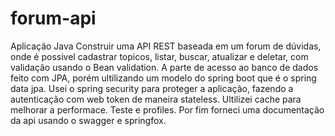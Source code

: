 # forum-api
Aplicação Java
Construir uma API REST baseada em um forum de dúvidas, onde é possivel cadastrar topicos, listar, buscar, atualizar e deletar, 
com validação usando o Bean validation. A parte de acesso ao banco de dados feito com JPA, porém ultilizando um modelo do spring boot que é o spring data jpa. 
Usei o spring security para proteger a aplicação, fazendo a autenticação com web token de maneira stateless. Ultilizei cache para melhorar a performace. Teste e profiles. 
Por fim forneci uma documentação da api usando o swagger e springfox.
